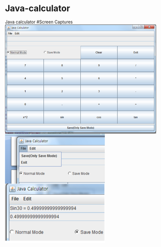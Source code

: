 # Java-calculator
Java calculator
#Screen Captures
<img src="https://github.com/chc2212/Java-calculator/blob/master/pic1.png" width="500" align ="left">
<img src="https://github.com/chc2212/Java-calculator/blob/master/pic2.png" width="330" align ="left">
<img src="https://github.com/chc2212/Java-calculator/blob/master/pic3.png" width="330" align ="left">
